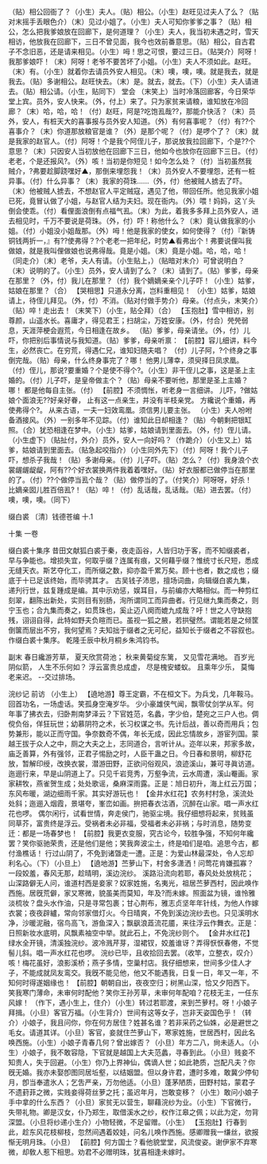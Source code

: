 <!-- { "loadSidebar": true } -->
（贴）相公回衙了？（小生）夫人。（贴）相公。（小生）赵旺见过夫人了么？（贴对末摇手丢眼色介）（末）见过小姐了。（小生）夫人可知你爹爹之事？（贴）相公，怎么把我爹娘放在回廊下，是何道理？（小生）夫人，我当初未遇之时，雪天相访，他放我在回廊下，三日不曾见面，我今也效前番意思。（贴）相公，自古君子不念旧恶，还是请来相见。（小生）呣！思之可恨，要过三日。（贴哭介）阿呀！我那爹娘吓！（末）阿呀！老爷不要苦坏了小姐。（小生）夫人不须如此。赵旺。（末）有。（小生）就着你去请员外安人相见。（末）噢，噢，噢。就是我去，就是我去。（贴）多谢相公。赵旺快去。（末）是。就去，就去。（下）（小生）夫人请进去。（贴）相公请。（小生，贴同下）
堂会
（末笑上）当时冷落回廊客，今日荣华堂上宾。员外，安人快来。（外，付上）来了。只为家贫来请粮，谁知放在冷回廊？（末）哈，哈，哈！（付）赵旺，阿是?吃饱厾哉??，那能介快活？（末）员外，安人，有桩天大的喜事报与员外安人知道。（外）有何喜事呢？（付）有??个喜事介？（末）你道那放粮官是谁？（外）是那个呢？（付）是啰个了？（末）就是我家的赵官人。（付）阿呀！个是我个阿侄儿子，那说放我拉回廊下，个是??个意思？（末）只因安人当初放他在回廊下三日，他如今也放你在回廊下三日。（付）老老，个是还报风?。（外）咳！当初是你短见！如今怎么处？（付）当初虽然我贼介，?弗要趁脚跷嘿好▲，那倒来埋怨我！（末）员外安人不要埋怨，还有一桩异事。（付）什么异事？（末）我家的荷珠......（外，付）他被贼人掳去了吓。（末）他被贼人掳去，不想赵官人平定贼寇，遇见了他，带回任所。他见我家小姐已死，竟冒认做了小姐，与赵官人结为夫妇。现在衙内。（外）喂！妈妈，这丫头倒会使乖。（付）看俚面浪倒有点福气厾。（末）为此，着我多多拜上员外安人，进去相见时，千万不要说是荷珠。（外，付）吓！称他什么？（末）竟认做我家的小姐。（付）小姐没小姐哉那。（外）呣！他是我家的使女，如何使得？（付）『新铸铜钱两折一，』有??使弗得？?个老老一把年纪，时势▲看弗出个！弗要说俚叫我做娘，就是我叫俚做娘也说弗得哉。竟是小姐。（末）竟是小姐。哈，哈，哈！（同走介）（末）老爷，夫人有请。（小生贴上，）（贴暗对末介）可曾说明白？（末）说明的了。（小生）员外，安人请到了么？（末）请到了。（贴）爹爹，母亲在那里？（外，付）我儿在那里？（付）我个嫡嫡亲亲个儿子吓！（小生）姑爹，姑娘在那里？（合）
【哭相思】只道永分离，岂料重相见！
（小生）姑爹，姑娘请上，待侄儿拜见。（外，付）不消。（贴对付做手势介）母亲。（付点头，末笑介）（贴）啐！走出去！（末笑下）（小生，贴仝拜）（合）
【玉抱肚】雪中相访，别尊颜，山遥水长。喜庸才，得见君王；扫胡尘，万姓安康。（外，付合）焭焭弱息，天涯萍梗会遐荒，今日相逢在故乡。
（贴）爹爹，母亲请坐。（外，付）儿吓，你把别后事情说与我知道。（贴）爹爹，母亲听禀：
【前腔】容儿细讲，料今生，必然丧亡。在穷荒，得遇仁兄，谁知妇随夫唱？
（付）儿子阿，?个终身之事倒完哉。（贴）母亲，什么终身事完了？哪！
他男儿薄幸，须臾择日凤求凰。
（付）侄儿，那说?要重婚？个是使不得个?。（小生）非干侄儿之事，这是圣上主婚的。（付）儿子吓，是皇帝做主个？（贴）母亲不要听他，那里是圣上主婚？哪！
都是他每自主张。（付）
【前腔】不须惆怅，听老身一言细讲。
儿吓，?做姑娘个面浪无??好亲好眷，
止有这一点亲生，并没有半枝亲党。
方纔说个重婚，再使弗得个?。
从来古语，一夫一妇效鸾凰。须信男儿要主张。
（小生）夫人吩咐备酒接风。（外）一别多年不见踪。（付）谁知此日却相逢？（贴）今朝剩把银缸照。（合）犹恐相逢在梦中。（小生）姑爹，姑娘请到里面去。（外，付）侄儿请。（小生虚下）（贴扯付，外介）员外，安人一向好吗？（作跪介）（小生又上）姑爹，姑娘请到里面去。（贴急起咬指介）（小生同外先下）（付）阿呀！我个儿子吓，想杀子我哉！（贴）多谢母亲。（付）儿子吓。（贴）怎么？（付）我身浪个衣裳龌龌龊龊，阿有??个好衣裳换两件我着着嘿好。（贴）好衣服都已做停当在那里的了。（付）??个做停当厾个哉？（贴）做停当的了。（付笑介）阿呀呀，好杀！比嫡亲囡儿胜百倍厾?！（贴）啐！（付）乱话哉，乱话哉。（贴）进去罢。（付）噢，噢，噢。（同下）

缀白裘 〔清〕钱德苍编 十.1
 
 
十集 
一卷
 
缀白裘十集序
昔田文献狐白裘于秦，夜走函谷，人皆归功于客，而不知缀裘者，早与争能也。增损失宜，何取乎缀？连属有痕，又何藉乎缀？惟统寸长尺短，悉成无缝天衣。斯艺夺化工，而所缀之数，抑亦盈千累万矣。顾十也者，数之成也；缀底于十已足该终始，而毕骋其才。
古吴钱子沛思，擅场词曲，向辑缀白裘九集，递刋行世，兹复踵成是编。其中示劝惩，娱耳目，与前编亦大略相似。而一种剪红刻翠，翻陈出新处，实则目有别肠，洵所谓同工而异曲者。行见继九集而奏之，则宁玉也；合九集而奏之，如贯珠也，奚止迈八阕而媲九成哉？吁！世之人守缺抱残，诩诩自得，此特如野夫负暄而已。虽视一狐之腋，若拱璧然。谓能若是之倾筐倒箧而层出不穷，我何望焉？夫知拙于缀者之无可纪，益知长于缀者之不容叙也。作缀白裘十集序。
乾隆壬辰中秋月桐乡朱鸿钧书。
 
副末
春日纔游芳草，
夏天欣赏荷池；
秋来黄菊绽东篱，
又见雪花满地。
百岁光阴似箭，
人生不乐何如？
浮云富贵总成虚，
尽是槐安蝼蚁。
且乘年少乐，
莫悔老来迟。
--交过排场。
 
浣纱记
前访
（小生上）
【遶地游】尊王定霸，不在桓文下。为兵戈，几年鞍马。回首功名，一场虚话。笑孤身空淹岁华。
少小豪雄侠气闻，飘零仗剑学从军。何年事了拂衣去，归卧荆南梦泽云？下官姓范，名蠡，字少伯，楚宛之三户人也。倜傥负俗，佯狂玩世；幼慕阴符之术，长习权谋之书。先计后战，善以奇而用兵；包势兼形，能以正而守国。争奈数奇不偶，年长无成，因此忘情故乡，游宦列国。蒙越王拔于众人之中，厕之大夫之上，志同道合，言听计从。迩年以来，邦家多故，庙乏善算，外有强邻，正君子惕励之时，人臣干蛊之日。今日春和景明，柳舒花放，暂解印绶，改换衣裳，潜游田野，正欲问俗观风，浪迹溪山，兼可寻眞访道。迤逦行来，早是山阴道上了。只见千岩竞秀，万壑争流，云水周遭，溪山罨画。家家耕牧，燕雀贺生成；处处歌谣，桑麻深雨露。正是：旭日初升，海上红云万国；东风布暖，湖边细雨千家。其实好游玩也！
【金井水红花】农务村村急，溪流处处斜；迤逦入烟霞，景堪夸，峯峦如画。拚把春衣沽酒，沉醉在山家。唱一声水红花也啰。
偶尔闲行，试看世情，奔走侯门，驰驱尘境。我仔细想将起来，贫贱虽同草芥，富贵终是浮云。受祸者未必非福，受福者未必非祸；与时消息，随势变迁：都是一场春梦也！
【前腔】我更衣变服，究古论今，较胜争强，不知何年纔罢？笑你驱驰荣贵，还是他们是他；笑我奔波尘土，终是咱们是咱。追思今古，都付渔樵话！
行过山阴了，不免到诸曁走一遭。正是：为爱山林最深处，令人忘却利名心。（下）（小旦上）
【遶地游】苎萝山下，村舍多潇洒！问莺花肯嫌孤寡？一段姣羞，春风无那，趁晴明，溪边浣纱。
溪路沿流向若耶，春风处处放桃花；山深路僻无人问，谁道村西是妾家？奴家姓施，名夷光，祖居苎萝西村，因此唤作西施。居旣荒僻，家又寒微，貌虽美而莫知，年及?而未嫁。照面盆为镜，谁怜雅淡梳妆？盘头水作油，只是寻常包裹；甘心荆布，雅志贞坚年年针线，为他人作嫁衣裳；夜夜辟纑，常向邻家借灯火。今日晴爽，不免到溪边浣纱去也。只见溪明水净，沙暖泥融，宿鸟高飞，游鱼深入；飘飖浪蕋流花靥，来往浮云作舞衣。正是：日照新妆水底明，风飘素袖空中举。就此石上，不免浣纱则个。
【金井水红花】绿水全开镜，清溪独浣纱。波冷溅芹芽，湿裙钗，姣羞谁讶？弄得恹恹春倦，不觉髻儿斜。唱一声水红花也啰。
浣纱已毕，且收拾回去罢。（收竿，立整衣，叹介）咳！梅花虽好，浪影溪桥；燕子多情，空巢村店。我仔细想来，世间多少佳人才子，不能成就凤友鸾交。我旣不能见他，他又不能遇我，日复一日，年又一年，不知何时得遂姻缘也！
【前腔】朝朝自出，夜夜空归；树黑山深，恰又夕阳西下。笑我寒门薄命，未审何时配他？笑你王孙芳草，未审何年配咱？花枝无主，一任东风嫁！
（作下，遇小生上，住介）（小生）转过若耶渡，来到苎萝村。呀！小娘子拜揖。（小旦）客官万福。（小生背介）世间有这等女子，岂非天姿国色乎！（转介）小娘子，我且问你，你在何方居住？姓甚名谁？若非采药之仙姝，必是避世之毛女。请道其详。（小旦）客官，妾就住苎萝山下，寒家姓施，世居西村，因此名唤西施。（小生）小娘子青春几何？曾出嫁否？（小旦）年方二八，尙未适人。（小生）小娘子，我不敢容隐，下官就是越国上大夫范蠡，寻春到此。（小旦）贱妾不知贵人，失于回避。（小生）你乃上界神仙，偶谪人世；如此艳质，岂配凡夫？你旣无婚。我亦未娶卽图同居坵壑，以结姻盟。但以身许君，遭时多难，敢冀少停旬月，卽当奉遣氷人；乞吿严亲，万勿他适。（小旦）蓬茅陋质，田野村姑，蒙君子不遗葑菲之微，实贱妾得荷丝萝之托；虽迟年月，岂敢变移？（小生）敢问小娘子手中拿的什么东西？（小旦）家贫无以营生，聊藉浣纱为业。（小生）下官微行，失带礼物。卿是汉女，仆乃郑生，取借溪水之纱，权作江皋之佩；以此为定，勿背深盟。（小旦将纱递小生介）小物轻微，不足留赠。（小生）
【玉抱肚】行春到此，趁东风花枝柳枝，忽然间遇着姣娃，问名儿唤作西施。感卿赠我一缣丝，欲报惭无明月珠。（小旦）
【前腔】何方国士？看他貌堂堂，风流俊姿。谢伊家不弃寒微，却敎人惹下相思。劝君不必赠明珠，犹喜相逢未嫁时。
